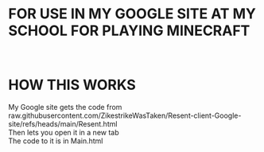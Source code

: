 <h1>FOR USE IN MY GOOGLE SITE AT MY SCHOOL FOR PLAYING MINECRAFT</h1>
<br>
<h1>HOW THIS WORKS</h1>
My Google site gets the code from raw.githubusercontent.com/ZikestrikeWasTaken/Resent-client-Google-site/refs/heads/main/Resent.html <br>
Then lets you open it in a new tab
<br>
The code to it is in Main.html
